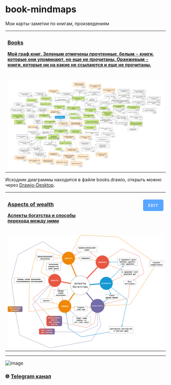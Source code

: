 # book-mindmaps
Мои карты-заметки по книгам, произведениям

<table>
	<tr>
		<th align="left">
			<a href="#books-mindmap">
				<h3>Books</h3>
        <p>Мой граф книг. Зеленым отмечены прочтенные, белым - книги, которые они упоминают, но еще не прочитаны. Оранжевым - книги, которые ни на какие не ссылаются и еще не прочитаны.</p>
				<img width="441" height="1">
			</a>
		</th>
	</tr>
	<tr>
		<td colspan="2" align="center">
			<img src="books.png">
		</td>
	</tr>
</table>

Исходник диаграммы находится в файле books.drawio, открыть можно через [Drawio-Desktop](https://github.com/jgraph/drawio-desktop/releases/tag/v16.5.1).

<table>
	<tr>
		<th align="left">
			<a href="#books-mindmap">
				<h3>Aspects of wealth</h3>
        <p>Аспекты богатства и способы перехода между ними</p>
				<img width="441" height="1">
			</a>
		</th>
		<th align="right">
			<a target="_blank" href="https://app.diagrams.net/#HSagleft%2Fbook-mindmaps%2Fmain%2Faspects-of-wealth.png">
				<img width="64" height="36" src="assets/edit-btn.png">
			</a>
			<a href="#bot-adapter">
				<h6>
				</h6>
				<img width="441" height="1">
			</a>
		</th>
	</tr>
	<tr>
		<td colspan="2" align="center">
			<img src="aspects-of-wealth.png">
		</td>
	</tr>
</table>

---

![image](https://github.com/Sagleft/Sagleft/raw/master/image.png)

### :globe_with_meridians: [Telegram канал](https://t.me/+VIvd8j6xvm9iMzhi)

